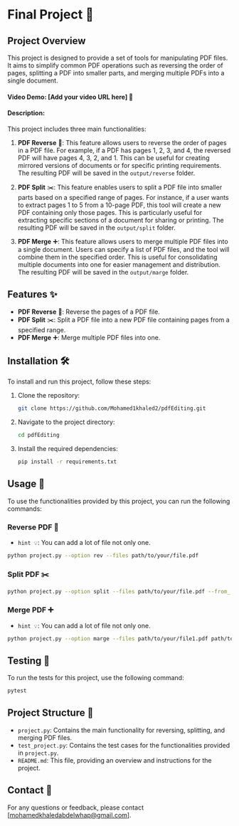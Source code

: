 # Final Project 📄

## Project Overview
This project is designed to provide a set of tools for manipulating PDF files. It aims to simplify common PDF operations such as reversing the order of pages, splitting a PDF into smaller parts, and merging multiple PDFs into a single document.

#### Video Demo: [Add your video URL here] 🎥
#### Description:
This project includes three main functionalities:

1. **PDF Reverse** 🔄: This feature allows users to reverse the order of pages in a PDF file. For example, if a PDF has pages 1, 2, 3, and 4, the reversed PDF will have pages 4, 3, 2, and 1. This can be useful for creating mirrored versions of documents or for specific printing requirements. The resulting PDF will be saved in the `output/reverse` folder.

2. **PDF Split** ✂️: This feature enables users to split a PDF file into smaller parts based on a specified range of pages. For instance, if a user wants to extract pages 1 to 5 from a 10-page PDF, this tool will create a new PDF containing only those pages. This is particularly useful for extracting specific sections of a document for sharing or printing. The resulting PDF will be saved in the `output/split` folder.

3. **PDF Merge** ➕: This feature allows users to merge multiple PDF files into a single document. Users can specify a list of PDF files, and the tool will combine them in the specified order. This is useful for consolidating multiple documents into one for easier management and distribution. The resulting PDF will be saved in the `output/marge` folder.

## Features ✨
- **PDF Reverse** 🔄: Reverse the pages of a PDF file.
- **PDF Split** ✂️: Split a PDF file into a new PDF file containing pages from a specified range.
- **PDF Merge** ➕: Merge multiple PDF files into one.

## Installation 🛠️
To install and run this project, follow these steps:

1. Clone the repository:
    ```sh
    git clone https://github.com/Mohamed1khaled2/pdfEditing.git
    ```
3. Navigate to the project directory:
    ```sh
    cd pdfEditing
    ```
4. Install the required dependencies:
    ```sh
    pip install -r requirements.txt
    ```

## Usage 🚀
To use the functionalities provided by this project, you can run the following commands:

### Reverse PDF 🔄
- `hint 💡`: You can add a lot of file not only one.
```sh
python project.py --option rev --files path/to/your/file.pdf
```

### Split PDF ✂️
```sh
python project.py --option split --files path/to/your/file.pdf --from_ num1 --to num2
```

### Merge PDF ➕
- `hint 💡`: You can add a lot of file not only one.
```sh
python project.py --option marge --files path/to/your/file1.pdf path/to/your/file2.pdf
```

## Testing 🧪
To run the tests for this project, use the following command:
```sh
pytest
```

## Project Structure 📁
- `project.py`: Contains the main functionality for reversing, splitting, and merging PDF files.
- `test_project.py`: Contains the test cases for the functionalities provided in `project.py`.
- `README.md`: This file, providing an overview and instructions for the project.

## Contact 📧
For any questions or feedback, please contact [mohamedkhaledabdelwhap@gmail.com].
